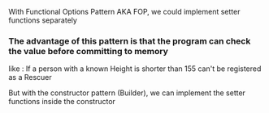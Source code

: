 With Functional Options Pattern AKA FOP, we could implement setter functions separately <br>
<h3>The advantage of this pattern is that the program can check the value before committing to memory</h3>
<p>like : If a person with a known Height is shorter than 155 can't be registered as a Rescuer </p>
But with the constructor pattern (Builder), we can implement the setter functions inside the constructor <br>